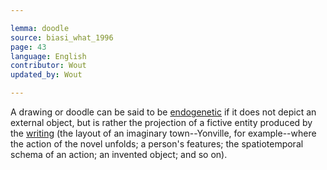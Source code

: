 ```yaml
---

lemma: doodle
source: biasi_what_1996
page: 43
language: English
contributor: Wout
updated_by: Wout

---
```


A drawing or doodle can be said to be [endogenetic](endogenesis.html) if it does not depict an external object, but is rather the projection of a fictive entity produced by the [writing](writingProcess.html) (the layout of an imaginary town--Yonville, for example--where the action of the novel unfolds; a person's features; the spatiotemporal schema of an action; an invented object; and so on).
